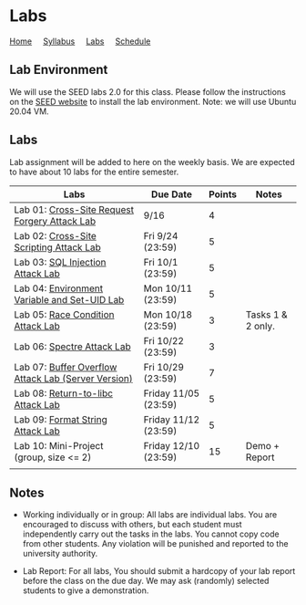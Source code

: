 # Labs

[Home](./index.md) &nbsp;&nbsp;&nbsp; [Syllabus](./syllabus.md)  &nbsp;&nbsp;&nbsp; [Labs](./labs.md) &nbsp;&nbsp;&nbsp; [Schedule](./schedule.md)

## Lab Environment

We will use the SEED labs 2.0 for this class. Please follow the instructions
on the [SEED website](https://seedsecuritylabs.org/labsetup.html) to install
the lab environment. Note: we will use Ubuntu 20.04 VM.

## Labs

Lab assignment will be added to here on the weekly basis. We are expected to have 
about 10 labs for the entire semester. 


| Labs   | Due Date | Points | Notes |
| ---    | ---      | ---    | ---   |
| Lab 01: [Cross-Site Request Forgery Attack Lab](https://seedsecuritylabs.org/Labs_20.04/Web/Web_CSRF_Elgg/) | 9/16 | 4 |
| Lab 02: [Cross-Site Scripting Attack Lab](https://seedsecuritylabs.org/Labs_20.04/Web/Web_XSS_Elgg/) | Fri 9/24 (23:59) | 5 |
| Lab 03: [SQL Injection Attack Lab](https://seedsecuritylabs.org/Labs_20.04/Web/Web_SQL_Injection/) | Fri 10/1 (23:59) | 5 |
| Lab 04: [Environment Variable and Set-UID Lab](https://seedsecuritylabs.org/Labs_20.04/Software/Environment_Variable_and_SetUID/)    | Mon 10/11 (23:59) |  5  |
| Lab 05: [Race Condition Attack Lab](https://seedsecuritylabs.org/Labs_20.04/Software/Race_Condition/) | Mon 10/18 (23:59) | 3 | Tasks 1 & 2 only.
| Lab 06: [Spectre Attack Lab](https://seedsecuritylabs.org/Labs_20.04/System/Spectre_Attack/) | Fri 10/22 (23:59) | 3 |
| Lab 07: [Buffer Overflow Attack Lab (Server Version)](https://seedsecuritylabs.org/Labs_20.04/Software/Buffer_Overflow_Server/)  | Fri 10/29 (23:59) |  7  |
| Lab 08: [Return-to-libc Attack Lab](https://seedsecuritylabs.org/Labs_20.04/Software/Return_to_Libc/)  | Friday 11/05 (23:59) | 5 |
| Lab 09: [Format String Attack Lab](https://seedsecuritylabs.org/Labs_20.04/Software/Format_String/) | Friday 11/12 (23:59)  | 5 |
| Lab 10: Mini-Project (group, size <= 2) | Friday 12/10 (23:59)  | 15 | Demo + Report
|  |   ||

## Notes

 - Working individually or in group: All labs are individual labs. You are 
   encouraged to discuss with others, but each student must independently
   carry out the tasks in the labs. You cannot copy code from other students.
   Any violation will be punished and reported to the university authority.

 - Lab Report: For all labs, You should submit a hardcopy of your lab report
   before the class on the due day. We may ask (randomly) selected students to
   give a demonstration.
